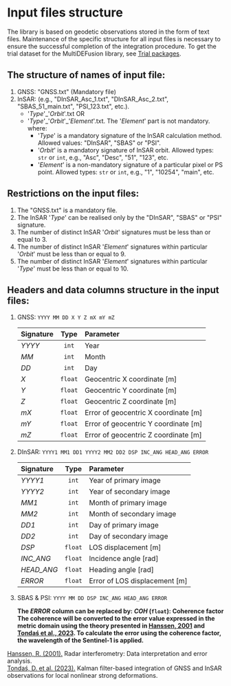 # Input files structure

The library is based on geodetic observations stored in the form of text files. Maintenance of the specific structure for all input files is necessary to ensure the successful completion of the integration procedure. To get the trial dataset for the MultiDEFusion library, see [Trial packages](../trial/).

## The structure of names of input file:

1. GNSS: "GNSS.txt" (Mandatory file)
2. InSAR: (e.g., "DInSAR_Asc_1.txt", "DInSAR_Asc_2.txt", "SBAS_51_main.txt", "PSI_123.txt", etc.).
    - '*Type*'_'*Orbit*'.txt OR
    - '*Type*'\_'*Orbit*'_'*Element*'.txt. The '*Element*' part is not mandatory.
     where:
      - '*Type*' is a mandatory signature of the InSAR calculation method. Allowed values: "DInSAR", "SBAS" or "PSI".
      - '*Orbit*' is a mandatory signature of InSAR orbit. Allowed types: `str` or `int`, e.g., "Asc", "Desc", "51", "123", etc.
      - '*Element*' is a non-mandatory signature of a particular pixel or PS point. Allowed types: `str` or `int`, e.g., "1", "10254", "main", etc.
      
## Restrictions on the input files:
1. The "GNSS.txt" is a mandatory file.
2. The InSAR '*Type*' can be realised only by the "DInSAR", "SBAS" or "PSI" signature.
3. The number of distinct InSAR '*Orbit*' signatures must be less than or equal to 3.
4. The number of distinct InSAR '*Element*' signatures within particular '*Orbit*' must be less than or equal to 9.
5. The number of distinct InSAR '*Element*' signatures within particular '*Type*' must be less than or equal to 10.

## Headers and data columns structure in the input files:
1. GNSS: `YYYY MM DD X Y Z mX mY mZ`

    | Signature | Type    | Parameter  |
    | :---      | :----:  | :---       |
    | *YYYY*    | `int`   | Year       |
    | *MM*      | `int`   | Month      |
    | *DD*      | `int`   | Day        |
    | *X*       | `float` | Geocentric X coordinate [m] |
    | *Y*       | `float` | Geocentric Y coordinate [m] |
    | *Z*       | `float` | Geocentric Z coordinate [m] |
    | *mX*      | `float` | Error of geocentric X coordinate [m] |
    | *mY*      | `float` | Error of geocentric Y coordinate [m] |
    | *mZ*      | `float` | Error of geocentric Z coordinate [m] |


2. DInSAR: `YYYY1 MM1 DD1 YYYY2 MM2 DD2 DSP INC_ANG HEAD_ANG ERROR`

    | Signature | Type    | Parameter  |
    | :---      | :----:  | :---       |
    | *YYYY1*   | `int`   | Year of primary image    |
    | *YYYY2*   | `int`   | Year of secondary image  |
    | *MM1*     | `int`   | Month of primary image   |
    | *MM2*     | `int`   | Month of secondary image |
    | *DD1*     | `int`   | Day of primary image     |
    | *DD2*     | `int`   | Day of secondary image   |
    | *DSP*     | `float` | LOS displacement [m]     |
    | *INC_ANG* | `float` | Incidence angle [rad]    |
    | *HEAD_ANG*| `float` | Heading angle [rad]      |
    | *ERROR*   | `float` | Error of LOS displacement [m] |

3. SBAS & PSI: `YYYY MM DD DSP INC_ANG HEAD_ANG ERROR`

     **The *ERROR* column can be replaced by: *COH* (`float`): Coherence factor
      The coherence will be converted to the error value expressed in the metric domain using the theory presented in [Hanssen, 2001](https://repository.tudelft.nl/islandora/object/uuid%3Aa83859d5-c034-427e-b6a9-114c4b008d19) and [Tondaś et al., 2023](https://doi.org/10.1007/s00190-023-01789-z).
      To calculate the error using the coherence factor, the wavelength of the Sentinel-1 is applied.**

[Hanssen, R. (2001).](https://repository.tudelft.nl/islandora/object/uuid%3Aa83859d5-c034-427e-b6a9-114c4b008d19) Radar interferometry: Data interpretation and error analysis.<br>
[Tondaś, D. et al. (2023).](https://doi.org/10.1007/s00190-023-01789-z) Kalman filter-based integration of GNSS and InSAR observations for local nonlinear strong deformations.
